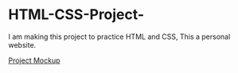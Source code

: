 # HTML-CSS-Project-
I am making this project to practice HTML and CSS, This a personal website.

[Project Mockup](https://miro.com/welcomeonboard/UTdFQjE4dHJuNHhreUlZeURpTE1BZFlBOXp6VkdOTFhCb2NoVWp0cUViTDNVNDFQRHBqNkVENUkzZGZkWlIya3wzNDU4NzY0NTM1NjQ1MTEzNDk4fDI=?share_link_id=735747333236)
